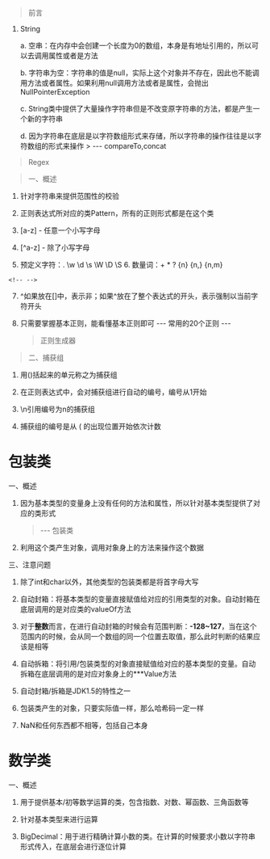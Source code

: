 > 前言


1.  String

    a.  空串：在内存中会创建一个长度为0的数组，本身是有地址引用的，所以可以去调用属性或者是方法

    b.  字符串为空：字符串的值是null，实际上这个对象并不存在，因此也不能调用方法或者属性。如果利用null调用方法或者是属性，会抛出NullPointerException

    c.  String类中提供了大量操作字符串但是不改变原字符串的方法，都是产生一个新的字符串

    d.  因为字符串在底层是以字符数组形式来存储，所以字符串的操作往往是以字符数组的形式来操作
        > \-\-- compareTo,concat

> Regex

>
> 一、概述

1.  针对字符串来提供范围性的校验

2.  正则表达式所对应的类Pattern，所有的正则形式都是在这个类

3.  \[a-z\] - 任意一个小写字母

4.  \[\^a-z\] - 除了小写字母

5.  预定义字符：. \\w \\d \\s \\W \\D \\S 6. 数量词：+ \* ? {n} {n,}
    {n,m}

```{=html}
<!-- -->
```
7.  \^如果放在\[\]中，表示非；如果\^放在了整个表达式的开头，表示强制以当前字符开头

8.  只需要掌握基本正则，能看懂基本正则即可 \-\-- 常用的20个正则 \-\--
    > 正则生成器

> 二、捕获组

1.  用()括起来的单元称之为捕获组

2.  在正则表达式中，会对捕获组进行自动的编号，编号从1开始

3.  \\n引用编号为n的捕获组

4.  捕获组的编号是从 ( 的出现位置开始依次计数


# 包装类


一、概述

1.  因为基本类型的变量身上没有任何的方法和属性，所以针对基本类型提供了对应的类形式
    > \-\-- 包装类

2.  利用这个类产生对象，调用对象身上的方法来操作这个数据

三、注意问题

1.  除了int和char以外，其他类型的包装类都是将首字母大写

2.  自动封箱：将基本类型的变量直接赋值给对应的引用类型的对象。自动封箱在底层调用的是对应类的valueOf方法

3.  对于**整数**而言，在进行自动封箱的时候会有范围判断：**-128\~127**，当在这个范围内的时候，会从同一个数组的同一个位置去取值，那么此时判断的结果应该是相等

4.  自动拆箱：将引用/包装类型的对象直接赋值给对应的基本类型的变量。自动拆箱在底层调用的是对应对象身上的\*\*\*Value方法

5.  自动封箱/拆箱是JDK1.5的特性之一

6.  包装类产生的对象，只要实际值一样，那么哈希码一定一样

7.  NaN和任何东西都不相等，包括自己本身

# 数学类


一、概述

1.  用于提供基本/初等数学运算的类，包含指数、对数、幂函数、三角函数等

2.  针对基本类型来进行运算

3.  BigDecimal：用于进行精确计算小数的类。在计算的时候要求小数以字符串形式传入，在底层会进行逐位计算
